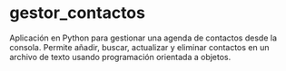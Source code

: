 # gestor_contactos
Aplicación en Python para gestionar una agenda de contactos desde la consola. Permite añadir, buscar, actualizar y eliminar contactos en un archivo de texto usando programación orientada a objetos.
